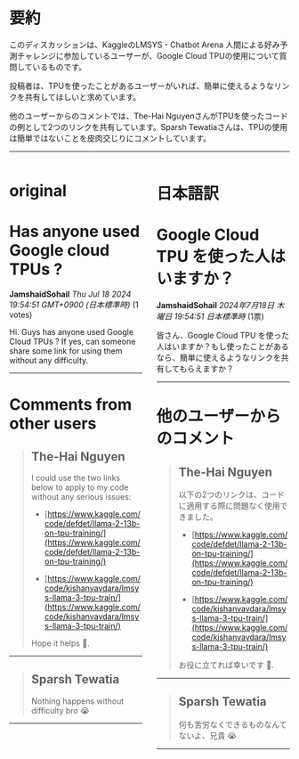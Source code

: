 # 要約 
このディスカッションは、KaggleのLMSYS - Chatbot Arena 人間による好み予測チャレンジに参加しているユーザーが、Google Cloud TPUの使用について質問しているものです。

投稿者は、TPUを使ったことがあるユーザーがいれば、簡単に使えるようなリンクを共有してほしいと求めています。

他のユーザーからのコメントでは、The-Hai NguyenさんがTPUを使ったコードの例として2つのリンクを共有しています。Sparsh Tewatiaさんは、TPUの使用は簡単ではないことを皮肉交じりにコメントしています。 


---


<style>
.column-left{
  float: left;
  width: 47.5%;
  text-align: left;
}
.column-right{
  float: right;
  width: 47.5%;
  text-align: left;
}
.column-one{
  float: left;
  width: 100%;
  text-align: left;
}
</style>


<div class="column-left">

# original

# Has anyone used Google cloud TPUs ?

**JamshaidSohail** *Thu Jul 18 2024 19:54:51 GMT+0900 (日本標準時)* (1 votes)

Hi. Guys has anyone used Google Cloud TPUs ? If yes, can someone share some link for using them without any difficulty. 



---

 # Comments from other users

> ## The-Hai Nguyen
> 
> I could use the two links below to apply to my code without any serious issues:
> 
> - [https://www.kaggle.com/code/defdet/llama-2-13b-on-tpu-training/](https://www.kaggle.com/code/defdet/llama-2-13b-on-tpu-training/)
> 
> - [https://www.kaggle.com/code/kishanvavdara/lmsys-llama-3-tpu-train/](https://www.kaggle.com/code/kishanvavdara/lmsys-llama-3-tpu-train/)
> 
> Hope it helps 🤗.
> 
> 
> 


---

> ## Sparsh Tewatia
> 
> Nothing happens without difficulty bro 😭
> 
> 
> 


---



</div>
<div class="column-right">

# 日本語訳

# Google Cloud TPU を使った人はいますか？

**JamshaidSohail** *2024年7月18日 木曜日 19:54:51 日本標準時* (1票)

皆さん、Google Cloud TPU を使った人はいますか？もし使ったことがあるなら、簡単に使えるようなリンクを共有してもらえますか？

---
# 他のユーザーからのコメント

> ## The-Hai Nguyen
> 
> 以下の2つのリンクは、コードに適用する際に問題なく使用できました。
> 
> - [https://www.kaggle.com/code/defdet/llama-2-13b-on-tpu-training/](https://www.kaggle.com/code/defdet/llama-2-13b-on-tpu-training/)
> 
> - [https://www.kaggle.com/code/kishanvavdara/lmsys-llama-3-tpu-train/](https://www.kaggle.com/code/kishanvavdara/lmsys-llama-3-tpu-train/)
> 
> お役に立てれば幸いです 🤗.
> 
> 
> 
---
> ## Sparsh Tewatia
> 
> 何も苦労なくできるものなんてないよ、兄貴 😭
> 
> 
> 
--- 



</div>